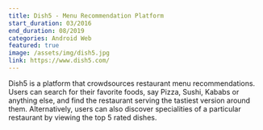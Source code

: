 ```yaml
---
title: Dish5 - Menu Recommendation Platform
start_duration: 03/2016
end_duration: 08/2019
categories: Android Web
featured: true
image: /assets/img/dish5.jpg
link: https://www.dish5.com/
---
```

Dish5 is a platform that crowdsources restaurant menu recommendations. Users can search for their favorite foods, say Pizza, Sushi, Kababs or anything else, and find the restaurant serving the tastiest version around them. Alternatively, users can also discover specialities of a particular restaurant by viewing the top 5 rated dishes.